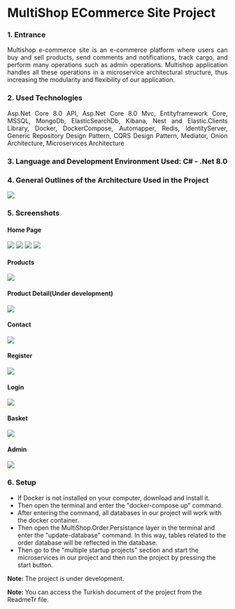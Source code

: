 <h1>MultiShop ECommerce Site Project</h1>

<h3>1. Entrance</h3>
<p align="justify">Multishop e-commerce site is an e-commerce platform where users can buy and sell products, send comments and notifications, track cargo, and perform many operations such as admin operations. Multishop application handles all these operations in a microservice architectural structure, thus increasing the modularity and flexibility of our application.
</p>

<h3>2. Used Technologies</h3>
<p align="justify">Asp.Net Core 8.0 API, Asp.Net Core 8.0 Mvc, Entityframework Core, MSSQL, MongoDb, ElasticSearchDb, Kibana, Nest and Elastic.Clients Library, Docker, DockerCompose, Automapper, Redis, IdentityServer, Generic Repository Design Pattern, CQRS Design Pattern, Mediator, Onion Architecture, Microservices Architecture</p>

<h3>3. Language and Development Environment Used: C# - .Net 8.0</h3>

<h3>4. General Outlines of the Architecture Used in the Project</h3>
<img src="Sources/Images/microserviceArchitecture.PNG">

<h3>5. Screenshots</h3>
<h4>Home Page</h4>
<img src="Sources/Images/screenshot1.PNG">
<img src="Sources/Images/screenshot2.PNG">
<img src="Sources/Images/screenshot3.PNG">
<img src="Sources/Images/screenshot4.PNG">
<h4>Products</h4>
<img src="Sources/Images/screenshot5.PNG">
<h4>Product Detail(Under development)</h4>
<img src="Sources/Images/screenshot11.PNG">
<h4>Contact</h4>
<img src="Sources/Images/screenshot6.PNG">
<h4>Register</h4>
<img src="Sources/Images/screenshot7.PNG">
<h4>Login</h4>
<img src="Sources/Images/screenshot8.PNG">
<h4>Basket</h4>
<img src="Sources/Images/screenshot9.PNG">
<h4>Admin</h4>
<img src="Sources/Images/screenshot10.PNG">


<h3>6. Setup</h3>
<ul>
    <li>If Docker is not installed on your computer, download and install it.</li>
    <li>
Then open the terminal and enter the "docker-compose up" command.</li>
<li>
After entering the command, all databases in our project will work with the docker container.</li>
<li>Then open the MultiShop.Order.Persistance layer in the terminal and enter the "update-database" command. In this way, tables related to the order database will be reflected in the database.</li>
<li>Then go to the "multiple startup projects" section and start the microservices in our project and then run the project by pressing the start button.</li>
</ul>

<b>Note: </b>The project is under development.

<b>Note: </b>You can access the Turkish document of the project from the ReadmeTr file.
